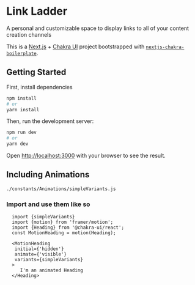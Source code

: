 # Link Ladder

A personal and customizable space to display links to all of your content creation channels

This is a [Next.js](https://nextjs.org/) + [Chakra UI](https://chakra-ui.com/docs/) project bootstrapped with [`nextjs-chakra-boilerplate`](https://github.com/MiCurran/nextjs-chakra-boilerplate).

## Getting Started

First, install dependencies  

```bash
npm install 
# or
yarn install
```

Then, run the development server:

```bash
npm run dev
# or
yarn dev
```  

Open [http://localhost:3000](http://localhost:3000) with your browser to see the result.


## Including Animations  
`./constants/Animations/simpleVariants.js`  
  
### Import and use them like so
  
 ```  
   import {simpleVariants}  
   import {motion} from 'framer/motion';  
   import {Heading} from '@chakra-ui/react';  
   const MotionHeading = motion(Heading);  
     
   <MotionHeading  
    initial={'hidden'}  
    animate={'visible'}  
    variants={simpleVariants}  
   >  
      I'm an animated Heading  
   </Heading>
 ```
